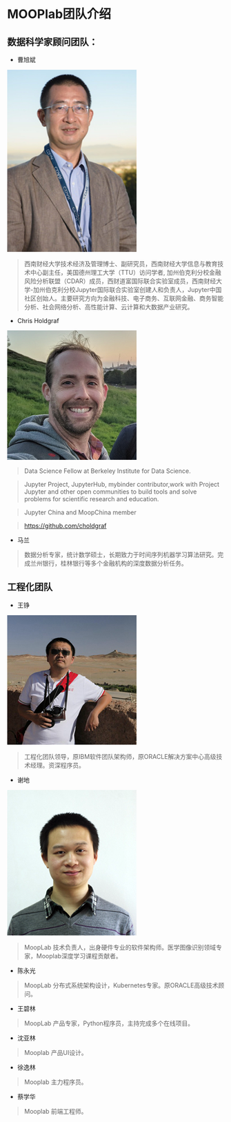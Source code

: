 # MOOPlab团队介绍



## 数据科学家顾问团队：



* 曹旭斌

![img](./images/caoxubin.png)
> 西南财经大学技术经济及管理博士、副研究员，西南财经大学信息与教育技术中心副主任，美国德州理工大学（TTU）访问学者, 加州伯克利分校金融风险分析联盟（CDAR）成员，西财道富国际联合实验室成员，西南财经大学-加州伯克利分校Jupyter国际联合实验室创建人和负责人，Jupyter中国社区创始人。主要研究方向为金融科技、电子商务、互联网金融、商务智能分析、社会网络分析、高性能计算、云计算和大数据产业研究。



* Chris Holdgraf

![img](./images/ChrisHoldgraf.png)

> Data Science Fellow at Berkeley Institute for Data Science.

> Jupyter Project, JupyterHub, mybinder contributor,work with Project Jupyter and other open communities to build tools and solve problems for scientific research and education.

> Jupyter China and MoopChina member

> https://github.com/choldgraf



* 马兰

> 数据分析专家，统计数学硕士，长期致力于时间序列机器学习算法研究。完成兰州银行，桂林银行等多个金融机构的深度数据分析任务。



## 工程化团队



* 王铮

![img](./images/wangz.png)
> 工程化团队领导，原IBM软件团队架构师，原ORACLE解决方案中心高级技术经理。资深程序员。




* 谢地

![img](./images/xiedi.png)
> MoopLab 技术负责人，出身硬件专业的软件架构师。医学图像识别领域专家，Mooplab深度学习课程贡献者。



* 陈永光

> MoopLab 分布式系统架构设计，Kubernetes专家。原ORACLE高级技术顾问。



* 王碧林

> MoopLab 产品专家，Python程序员，主持完成多个在线项目。



* 沈亚林

> Mooplab 产品UI设计。



* 徐逸林

> Mooplab 主力程序员。



* 蔡学华

> Mooplab 前端工程师。
